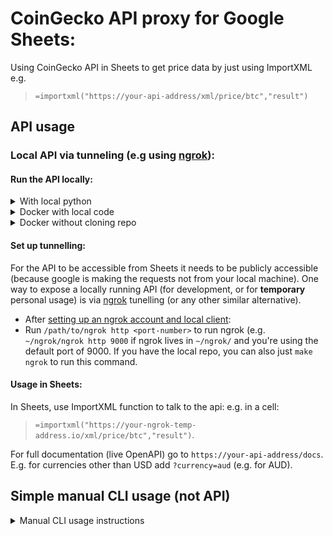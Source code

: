 # CoinGecko API proxy for Google Sheets:

Using CoinGecko API in Sheets to get price data by just using ImportXML e.g.
> `=importxml("https://your-api-address/xml/price/btc","result")`

## API usage

### Local API via tunneling (e.g using [ngrok](https://ngrok.com/)):

#### Run the API locally:
<details><summary> With local python </summary>

1. Install in local virtual env after cloning: `make install`
2. Run local server: `make server`

</details>

<details><summary> Docker with local code </summary>

1. After cloning: `make docker-server`

</details>
    
    
<details><summary> Docker without cloning repo </summary>

1. `docker run -it --rm -p 9000:9000 artdgn/coingecko-sheets` (or `-p 1234:9000` to run on different port)

</details>


#### Set up tunnelling:    
For the API to be accessible from Sheets it needs to be publicly accessible 
(because google is making the requests not from your local machine).
One way to expose a locally running API (for development, or for **temporary** personal usage) 
is via [ngrok](https://ngrok.com/) tunelling (or any other similar alternative).
- After [setting up an ngrok account and local client](https://ngrok.com/download):
- Run `/path/to/ngrok http <port-number>` to run ngrok (e.g. `~/ngrok/ngrok http 9000` 
    if ngrok lives in `~/ngrok/` and you're using the default port of 9000. If you have the local 
    repo, you can also just `make ngrok` to run this command.
    

#### Usage in Sheets:
In Sheets, use ImportXML function to talk to the api: e.g. in a cell:
> `=importxml("https://your-ngrok-temp-address.io/xml/price/btc","result")`.
 
For full documentation (live OpenAPI) go to `https://your-api-address/docs`.
E.g. for currencies other than USD add `?currency=aud` (e.g. for AUD).

## Simple manual CLI usage (not API)
<details><summary>Manual CLI usage instructions</summary>

- Copy your column of ticker symbols from sheets.
- Run:
    - Local python virtual environment: `python cli.py "<paste-here>"` (paste before closing the quote)
    - Docker: `docker run -it --rm artdgn/coingecko-sheets python cli.py "<paste-here>"` 
- Copy paste from terminal output back into sheets. 

</details>